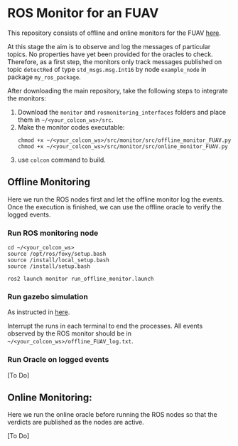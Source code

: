 # ROS Monitor for an FUAV
This repository consists of offline and online monitors for the FUAV [here](https://github.com/iagosilvestre/tello_ros.git).

At this stage the aim is to observe and log the messages of particular topics. No properties have yet been provided for the oracles to check. Therefore, as a first step, the monitors only track messages published on topic ```detectRed``` of type ```std_msgs.msg.Int16``` by node ```example_node``` in package ```my_ros_package```. 

After downloading the main repository, take the following steps to integrate the monitors:

1. Download the ```monitor``` and ```rosmonitoring_interfaces``` folders and place them in ```~/<your_colcon_ws>/src```. 
2. Make the monitor codes executable:
   ```
   chmod +x ~/<your_colcon_ws>/src/monitor/src/offline_monitor_FUAV.py
   chmod +x ~/<your_colcon_ws>/src/monitor/src/online_monitor_FUAV.py
   ```
3. use ```colcon``` command to build. 

## Offline Monitoring
Here we run the ROS nodes first and let the offline monitor log the events. Once the execution is finished, we can use the offline oracle to verify the logged events.

### Run ROS monitoring node
```
cd ~/<your_colcon_ws>
source /opt/ros/foxy/setup.bash
source /install/local_setup.bash
source /install/setup.bash

ros2 launch monitor run_offline_monitor.launch
```

### Run gazebo simulation
As instructed in [here](https://github.com/iagosilvestre/tello_ros?tab=readme-ov-file#run-simulation).

Interrupt the runs in each terminal to end the processes. 
All events observed by the ROS monitor should be in ```~/<your_colcon_ws>/offline_FUAV_log.txt```.

### Run Oracle on logged events
[To Do]

## Online Monitoring:
Here we run the online oracle before running the ROS nodes so that the verdicts are published as the nodes are active.

[To Do]
